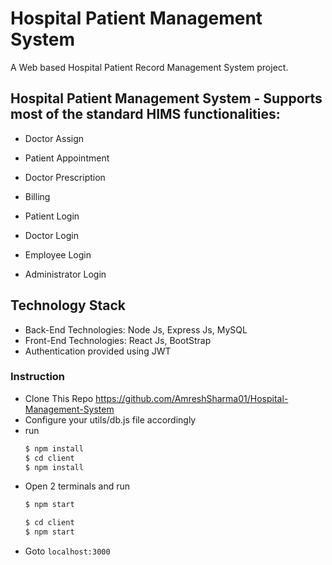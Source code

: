 # Hospital Patient Management System

A Web based Hospital Patient Record Management System project.

## Hospital Patient Management System - Supports most of the standard HIMS functionalities:

- Doctor Assign
- Patient Appointment
- Doctor Prescription
- Billing


- Patient Login
- Doctor Login
- Employee Login
- Administrator Login

## Technology Stack

- Back-End Technologies: Node Js, Express Js, MySQL
- Front-End Technologies: React Js, BootStrap
- Authentication provided using JWT

### Instruction

- Clone This Repo https://github.com/AmreshSharma01/Hospital-Management-System
- Configure your utils/db.js file accordingly
- run
  ```bash
  $ npm install
  $ cd client
  $ npm install
  ```
- Open 2 terminals and run
  ```bash
  $ npm start
  ```
  ```bash
  $ cd client
  $ npm start
  ```
- Goto `localhost:3000`
